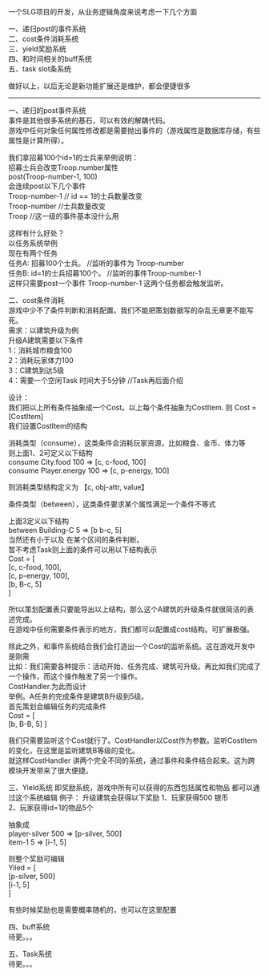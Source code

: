 一个SLG项目的开发，从业务逻辑角度来说考虑一下几个方面  

一、递归post的事件系统  
二、cost条件消耗系统  
三、yield奖励系统  
四、和时间相关的buff系统  
五、task slot条系统  

做好以上，以后无论是新功能扩展还是维护，都会便捷很多

--------------------------
一、递归的post事件系统  
事件是其他很多系统的基石，可以有效的解耦代码。  
游戏中任何对象任何属性修改都是需要抛出事件的（游戏属性是数据库存储，有些属性是计算所得）。  

我们拿招募100个id=1的士兵来举例说明：   
招募士兵会改变Troop.number属性  
post(Troop-number-1, 100)  
会连续post以下几个事件  
Troop-number-1     // id == 1的士兵数量改变  
Troop-number        //士兵数量改变  
Troop                     //这一级的事件基本没什么用  

这样有什么好处？  
以任务系统举例  
现在有两个任务  
任务A: 招募100个士兵。  //监听的事件为 Troop-number  
任务B: id=1的士兵招募100个。  //监听的事件Troop-number-1  
这样只需要post一个事件 Troop-number-1 这两个任务都会触发监听。  

二、cost条件消耗  
游戏中少不了条件判断和消耗配置。我们不能把策划数据写的杂乱无章更不能写死。  
需求：以建筑升级为例  
升级A建筑需要以下条件  
1：消耗城市粮食100  
2：消耗玩家体力100  
3：C建筑到达5级  
4：需要一个空闲Task 时间大于5分钟 //Task再后面介绍  
  
设计：  
我们把以上所有条件抽象成一个Cost。以上每个条件抽象为CostItem.  则 Cost = [CostItem]  
我们设置CostItem的结构  
  
消耗类型（consume），这类条件会消耗玩家资源，比如粮食、金币、体力等  
则上面1、2可定义以下结构  
consume  City.food  100  =>  [c, c-food, 100]  
consume Player.energy 100 => [c, p-energy, 100]  
  
则消耗类型结构定义为  【c, obj-attr, value】  
  
条件类型（between），这类条件要求某个属性满足一个条件不等式  
  
上面3定义以下结构  
between  Building-C  5 => [b b-c, 5]  
当然还有小于以及 在某个区间的条件判断。  
暂不考虑Task则上面的条件可以用以下结构表示  
Cost = [  
    [c, c-food, 100],  
    [c, p-energy, 100],  
    [b, B-c, 5]  
]  

所t以策划配置表只要能导出以上结构，那么这个A建筑的升级条件就很简洁的表述完成。  
在游戏中任何需要条件表示的地方，我们都可以配置成cost结构。可扩展极强。  
  
除此之外，和事件系统结合我们会打造出一个Cost的监听系统。这在游戏开发中是刚需  
比如：我们需要各种提示：活动开始、任务完成、建筑可升级。再比如我们完成了一个操作，而这个操作触发了另一个操作。  
CostHandler.为此而设计  
举例。A任务的完成条件是建筑B升级到5级。  
首先策划会编辑任务的完成条件   
Cost = [  
    [b, B-B, 5] 
] 
 
我们只需要监听这个Cost就行了。CostHandler以Cost作为参数。监听CostItem的变化，在这里是监听建筑B等级的变化。  
就这样CostHandler 讲两个完全不同的系统，通过事件和条件结合起来。这为跨模块开发带来了很大便捷。  
  

三、Yield系统 
即奖励系统，游戏中所有可以获得的东西包括属性和物品 都可以通过这个系统编辑 
例子： 
升级建筑会获得以下奖励 
1、玩家获得500 银币  
2、玩家获得id=1的物品5个  
 
抽象成  
player-silver 500 => [p-silver, 500]  
item-1 5 => [i-1, 5]  
  
则整个奖励可编辑  
Yiled = [  
    [p-silver, 500]  
    [i-1, 5]  
]  
 
有些时候奖励也是需要概率随机的，也可以在这里配置  
  
四、buff系统  
待更。。。  
  
五、Task系统  
待更。。。 

